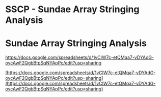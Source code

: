 # SSCP - Sundae Array Stringing Analysis

# Sundae Array Stringing Analysis

https://docs.google.com/spreadsheets/d/1vCIW7c-etQMqa7-vDYAdG-oycAwF2QgbBtpSqNYApPc/edit?usp=sharing

[https://docs.google.com/spreadsheets/d/1vCIW7c-etQMqa7-vDYAdG-oycAwF2QgbBtpSqNYApPc/edit?usp=sharing](https://docs.google.com/spreadsheets/d/1vCIW7c-etQMqa7-vDYAdG-oycAwF2QgbBtpSqNYApPc/edit?usp=sharing)

